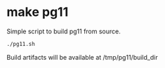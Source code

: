 # make pg11

Simple script to build pg11 from source. 

```sh
./pg11.sh
```

Build artifacts will be available at /tmp/pg11/build_dir

